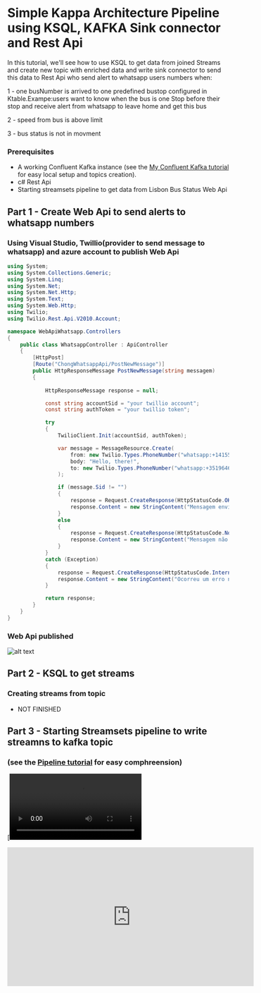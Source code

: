# Simple Kappa Architecture Pipeline using KSQL, KAFKA Sink connector and Rest Api
In this tutorial, we'll see how to use KSQL to get data from joined Streams and create new topic with enriched data and write sink connector to send this data to Rest Api who send alert to whatsapp users numbers when:

1 - one busNumber is arrived to one predefined bustop configured in Ktable.Exampe:users want to know when the bus is one Stop before their stop and receive alert from whatsapp to leave home and get this bus

2 - speed from bus is above limit

3 - bus status is not in movment

### Prerequisites

* A working Confluent Kafka instance (see the [My Confluent Kafka tutorial](https://github.com/albertochong/AWS-KAFKA-CONFLUENT-PLATFORM) for easy local setup and topics creation).
* c# Rest Api 
* Starting streamsets pipeline to get data from Lisbon Bus Status Web Api 

## Part 1 - Create Web Api to send alerts to whatsapp numbers

### Using Visual Studio, Twillio(provider to send message to whatsapp) and azure account to publish Web Api
```csharp
using System;
using System.Collections.Generic;
using System.Linq;
using System.Net;
using System.Net.Http;
using System.Text;
using System.Web.Http;
using Twilio;
using Twilio.Rest.Api.V2010.Account;

namespace WebApiWhatsapp.Controllers
{
    public class WhatsappController : ApiController
    {
        [HttpPost]
        [Route("ChongWhatsappApi/PostNewMessage")]
        public HttpResponseMessage PostNewMessage(string messagem)
        {
           
            HttpResponseMessage response = null;

            const string accountSid = "your twillio account";
            const string authToken = "your twillio token";

            try
            {
                TwilioClient.Init(accountSid, authToken);

                var message = MessageResource.Create(
                    from: new Twilio.Types.PhoneNumber("whatsapp:+14155238886"),
                    body: "Hello, there!",
                    to: new Twilio.Types.PhoneNumber("whatsapp:+351964663133")
                );

                if (message.Sid != "")
                {
                    response = Request.CreateResponse(HttpStatusCode.OK);
                    response.Content = new StringContent("Mensagem enviada com sucesso", Encoding.UTF8, "application/json");
                }
                else
                {
                    response = Request.CreateResponse(HttpStatusCode.NoContent);
                    response.Content = new StringContent("Mensagem não enviada com sucesso", Encoding.UTF8, "application/json");
                }
            }
            catch (Exception)
            {
                response = Request.CreateResponse(HttpStatusCode.InternalServerError);
                response.Content = new StringContent("Ocorreu um erro no servidor", Encoding.UTF8, "application/json");
            }

            return response;
        }
    }
}


```
### Web Api published 
![alt text](https://achong.blob.core.windows.net/gitimages/pipeline_Get_Lisbom_Bus_Status_to_Kafk.PNG)


## Part 2 - KSQL to get streams

### Creating streams  from topic
* NOT FINISHED


## Part 3 - Starting Streamsets pipeline to write streamns to kafka topic

### (see the [Pipeline tutorial](https://github.com/albertochong/PIPELINES-ETL-PROJECTS/blob/master/3%20-%20PIPELINE-LISBON-BUS-STATUS.md) for easy comphreension)
[![Watch the video](https://achong.blob.core.windows.net/gitimages/VID_20200422_183303.mp4)

<iframe width="560" height="315"
src="https://www.youtube.com/embed/MUQfKFzIOeU" 
frameborder="0" 
allow="accelerometer; autoplay; encrypted-media; gyroscope; picture-in-picture" 
allowfullscreen></iframe>

